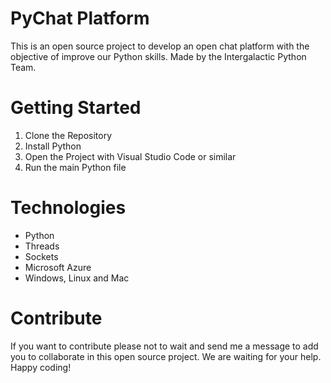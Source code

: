 # PyChat Platform
This is an open source project to develop an open chat platform with the objective of improve our Python skills. Made by the Intergalactic Python Team.

# Getting Started
1.  Clone the Repository
2.  Install Python
3.  Open the Project with Visual Studio Code or similar
4.  Run the main Python file

# Technologies
- Python
- Threads
- Sockets
- Microsoft Azure
- Windows, Linux and Mac

# Contribute
If you want to contribute please not to wait and send me a message to add you to collaborate in this open source project. We are waiting for your help. Happy coding! 
